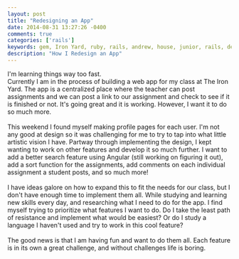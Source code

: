 ```yaml
---
layout: post
title: "Redesigning an App"
date: 2014-08-31 13:27:26 -0400
comments: true
categories: ['rails']
keywords: gem, Iron Yard, ruby, rails, andrew, house, junior, rails, developer, engineer, dev
description: "How I Redesign an App"
---
```

I'm learning things way too fast.<br>
Currently I am in the process of building a web app for my class at The
Iron Yard.
The app is a centralized place where the teacher can post assignments
and we can post a link to our assignment and check to see if it is finished
or not.
It's going great and it is working.
However, I want it to do so much more.<br><br>
This weekend I found myself making profile pages for each user.
I'm not any good at design so it was challenging for me to try to tap into
what little artistic vision I have.
Partway through implementing the design, I kept wanting to work on other
features and develop it so much further.
I want to add a better search feature using Angular (still working on
figuring it out), add a sort function for the assignments, add comments
on each individual assignment a student posts, and so much more!<br><br>
I have ideas galore on how to expand this to fit the needs for our class,
but I don't have enough time to implement them all.
While studying and learning new skills every day, and researching what I need
to do for the app.
I find myself trying to prioritize what features I want to do.
Do I take the least path of resistance and implement what would be easiest?
Or do I study a language I haven't used and try to work in this cool feature?<br><br>
The good news is that I am having fun and want to do them all.
Each feature is in its own a great challenge, and without challenges life is boring.
